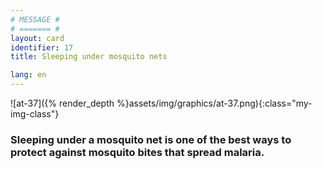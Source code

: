 ```yaml
---
# MESSAGE #
# ======= #
layout: card
identifier: 17
title: Sleeping under mosquito nets

lang: en
---
```


![at-37]({% render_depth %}assets/img/graphics/at-37.png){:class="my-img-class"}

### Sleeping under a mosquito net is one of the best ways to protect against mosquito bites that spread malaria.
